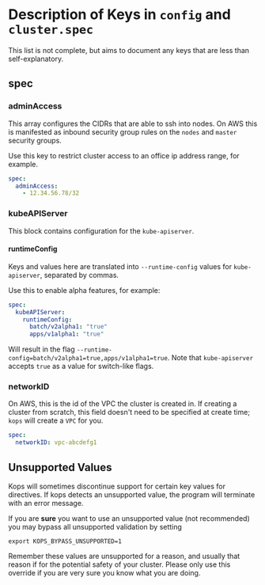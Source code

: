 # Description of Keys in `config` and `cluster.spec`

This list is not complete, but aims to document any keys that are less than self-explanatory.

## spec

### adminAccess

This array configures the CIDRs that are able to ssh into nodes. On AWS this is manifested as inbound security group rules on the `nodes` and `master` security groups.

Use this key to restrict cluster access to an office ip address range, for example.

```yaml
spec:
  adminAccess:
    - 12.34.56.78/32
```

### kubeAPIServer

This block contains configuration for the `kube-apiserver`.

#### runtimeConfig

Keys and values here are translated into `--runtime-config` values for `kube-apiserver`, separated by commas.

Use this to enable alpha features, for example:

```yaml
spec:
  kubeAPIServer:
    runtimeConfig:
      batch/v2alpha1: "true"
      apps/v1alpha1: "true"
```

Will result in the flag `--runtime-config=batch/v2alpha1=true,apps/v1alpha1=true`. Note that `kube-apiserver` accepts `true` as a value for switch-like flags.

### networkID

On AWS, this is the id of the VPC the cluster is created in. If creating a cluster from scratch, this field doesn't need to be specified at create time; `kops` will create a `VPC` for you.

```yaml
spec:
  networkID: vpc-abcdefg1
```

## Unsupported Values

Kops will sometimes discontinue support for certain key values for directives. If kops detects an unsupported value, the program will terminate with an error message.

If you are **sure** you want to use an unsupported value (not recommended) you may bypass all unsupported validation by setting

```
export KOPS_BYPASS_UNSUPPORTED=1
```

Remember these values are unsupported for a reason, and usually that reason if for the potential safety of your cluster. Please only use this override if you are very sure you know what you are doing.